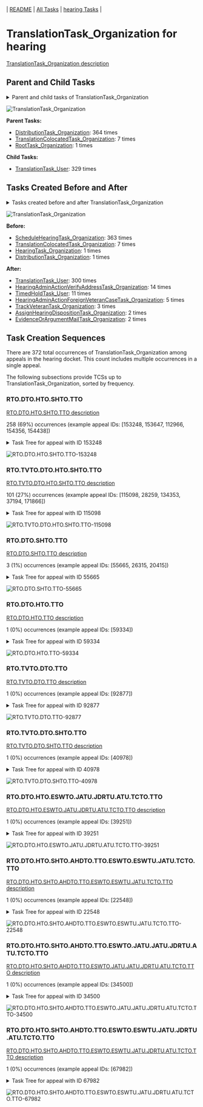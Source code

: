 <!-- DO NOT EDIT THIS FILE.  This file is autogenerated. -->
| [README](../README.md) | [All Tasks](../alltasks.md) | [hearing Tasks](tasklist.md) |

# TranslationTask_Organization for hearing

[TranslationTask_Organization description](../descr/TranslationTask_Organization.md)

## Parent and Child Tasks

<details><summary markdown='span'>Parent and child tasks of TranslationTask_Organization
</summary>

```
digraph G {
rankdir=LR;
node [shape=box]
"TranslationTask_Organization" -> "TranslationTask_User" [label=329]
"DistributionTask_Organization" -> "TranslationTask_Organization" [label=364]
"TranslationColocatedTask_Organization" -> "TranslationTask_Organization" [label=7]
"RootTask_Organization" -> "TranslationTask_Organization" [label=1]
}
```
</details>

![TranslationTask_Organization](dot/TranslationTask_Organization-parentchild.dot.png)

**Parent Tasks:**

   * [DistributionTask_Organization](DistributionTask_Organization.md): 364 times
   * [TranslationColocatedTask_Organization](TranslationColocatedTask_Organization.md): 7 times
   * [RootTask_Organization](RootTask_Organization.md): 1 times

**Child Tasks:**

   * [TranslationTask_User](TranslationTask_User.md): 329 times

## Tasks Created Before and After

<details><summary markdown='span'>Tasks created before and after TranslationTask_Organization</summary>

```
digraph G {
rankdir=LR;

"TranslationTask_Organization" -> "TranslationTask_User" [label=300]
"TranslationTask_Organization" -> "HearingAdminActionVerifyAddressTask_Organization" [label=14]
"TranslationTask_Organization" -> "TimedHoldTask_User" [label=11]
"TranslationTask_Organization" -> "HearingAdminActionForeignVeteranCaseTask_Organization" [label=5]
"TranslationTask_Organization" -> "TrackVeteranTask_Organization" [label=3]
"TranslationTask_Organization" -> "EvidenceOrArgumentMailTask_Organization" [label=2]
"TranslationTask_Organization" -> "AssignHearingDispositionTask_Organization" [label=2]
"ScheduleHearingTask_Organization" -> "TranslationTask_Organization" [label=363]
"TranslationColocatedTask_Organization" -> "TranslationTask_Organization" [label=7]
"HearingTask_Organization" -> "TranslationTask_Organization" [label=1]
"DistributionTask_Organization" -> "TranslationTask_Organization" [label=1]
}
```
</details>

![TranslationTask_Organization](dot/TranslationTask_Organization.dot.png)

**Before:**

   * [ScheduleHearingTask_Organization](ScheduleHearingTask_Organization.md): 363 times
   * [TranslationColocatedTask_Organization](TranslationColocatedTask_Organization.md): 7 times
   * [HearingTask_Organization](HearingTask_Organization.md): 1 times
   * [DistributionTask_Organization](DistributionTask_Organization.md): 1 times

**After:**

   * [TranslationTask_User](TranslationTask_User.md): 300 times
   * [HearingAdminActionVerifyAddressTask_Organization](HearingAdminActionVerifyAddressTask_Organization.md): 14 times
   * [TimedHoldTask_User](TimedHoldTask_User.md): 11 times
   * [HearingAdminActionForeignVeteranCaseTask_Organization](HearingAdminActionForeignVeteranCaseTask_Organization.md): 5 times
   * [TrackVeteranTask_Organization](TrackVeteranTask_Organization.md): 3 times
   * [AssignHearingDispositionTask_Organization](AssignHearingDispositionTask_Organization.md): 2 times
   * [EvidenceOrArgumentMailTask_Organization](EvidenceOrArgumentMailTask_Organization.md): 2 times

## Task Creation Sequences

There are 372 total occurrences of TranslationTask_Organization among appeals in the hearing docket.  This count includes multiple occurrences in a single appeal.

The following subsections provide TCSs up to TranslationTask_Organization, sorted by frequency.

### RTO.DTO.HTO.SHTO.TTO

[RTO.DTO.HTO.SHTO.TTO description](../descr/RTO.DTO.HTO.SHTO.TTO.md)

258 (69%) occurrences (example appeal IDs: [153248, 153647, 112966, 154356, 154438])

<details><summary markdown='span'>Task Tree for appeal with ID 153248</summary>

```
@startuml
skinparam {
  ObjectBorderColor #555
  ObjectBorderThickness 0
  ObjectFontStyle bold
  ObjectFontSize 14
  ObjectAttributeFontColor #333
  ObjectAttributeFontSize 12
}
  object 0.RootTask #8dd3c7 {
Organization
}
  object 1.DistributionTask #ffffb3 {
Organization
}
  object 2.HearingTask #fb8072 {
Organization
}
  object 3.ScheduleHearingTask #80b1d3 {
Organization
}
  object 4.TranslationTask #bebada {
Organization  <back:white>    </back>
}
  object 5.TranslationTask #bebada {
User
}
  object 6.TranslationTask #bebada {
User
}
  object 7.TimedHoldTask #fccde5 {
User
}
0.RootTask -- 1.DistributionTask
1.DistributionTask -- 2.HearingTask
2.HearingTask -- 3.ScheduleHearingTask
1.DistributionTask -- 4.TranslationTask
4.TranslationTask -- 5.TranslationTask
4.TranslationTask -- 6.TranslationTask
6.TranslationTask -- 7.TimedHoldTask
@enduml
```
</details>

![RTO.DTO.HTO.SHTO.TTO-153248](uml/RTO.DTO.HTO.SHTO.TTO-153248.png)

### RTO.TVTO.DTO.HTO.SHTO.TTO

[RTO.TVTO.DTO.HTO.SHTO.TTO description](../descr/RTO.TVTO.DTO.HTO.SHTO.TTO.md)

101 (27%) occurrences (example appeal IDs: [115098, 28259, 134353, 37194, 171866])

<details><summary markdown='span'>Task Tree for appeal with ID 115098</summary>

```
@startuml
skinparam {
  ObjectBorderColor #555
  ObjectBorderThickness 0
  ObjectFontStyle bold
  ObjectFontSize 14
  ObjectAttributeFontColor #333
  ObjectAttributeFontSize 12
}
  object 0.RootTask #8dd3c7 {
Organization
}
  object 1.TrackVeteranTask #bebada {
Organization
}
  object 2.DistributionTask #ffffb3 {
Organization
}
  object 3.HearingTask #fb8072 {
Organization
}
  object 4.ScheduleHearingTask #80b1d3 {
Organization
}
  object 5.TranslationTask #bebada {
Organization  <back:white>    </back>
}
  object 6.TranslationTask #bebada {
User
}
  object 7.TranslationTask #bebada {
User
}
0.RootTask -- 1.TrackVeteranTask
0.RootTask -- 2.DistributionTask
2.DistributionTask -- 3.HearingTask
3.HearingTask -- 4.ScheduleHearingTask
2.DistributionTask -- 5.TranslationTask
5.TranslationTask -- 6.TranslationTask
5.TranslationTask -- 7.TranslationTask
@enduml
```
</details>

![RTO.TVTO.DTO.HTO.SHTO.TTO-115098](uml/RTO.TVTO.DTO.HTO.SHTO.TTO-115098.png)

### RTO.DTO.SHTO.TTO

[RTO.DTO.SHTO.TTO description](../descr/RTO.DTO.SHTO.TTO.md)

3 (1%) occurrences (example appeal IDs: [55665, 26315, 20415])

<details><summary markdown='span'>Task Tree for appeal with ID 55665</summary>

```
@startuml
skinparam {
  ObjectBorderColor #555
  ObjectBorderThickness 0
  ObjectFontStyle bold
  ObjectFontSize 14
  ObjectAttributeFontColor #333
  ObjectAttributeFontSize 12
}
  object 0.RootTask #8dd3c7 {
Organization
}
  object 1.DistributionTask #ffffb3 {
Organization
}
  object 2.HearingTask #fb8072 {
Organization
}
  object 3.ScheduleHearingTask #80b1d3 {
Organization
}
  object 4.TranslationTask #bebada {
Organization  <back:white>    </back>
}
  object 5.TranslationTask #bebada {
User
}
  object 6.TranslationTask #bebada {
User
}
  object 7.TimedHoldTask #fccde5 {
User
}
  object 8.TranslationTask #bebada {
User
}
  object 9.AssignHearingDispositionTask #8dd3c7 {
Organization
}
  object 10.HearingTask #fb8072 {
Organization
}
  object 11.AssignHearingDispositionTask #8dd3c7 {
Organization
}
  object 12.HearingTask #fb8072 {
Organization
}
  object 13.ScheduleHearingTask #80b1d3 {
Organization
}
  object 14.HearingAdminActionVerifyAddressTask #ffed6f {
Organization
}
0.RootTask -- 1.DistributionTask
1.DistributionTask -- 2.HearingTask
2.HearingTask -- 3.ScheduleHearingTask
1.DistributionTask -- 4.TranslationTask
4.TranslationTask -- 5.TranslationTask
4.TranslationTask -- 6.TranslationTask
8.TranslationTask -- 7.TimedHoldTask
4.TranslationTask -- 8.TranslationTask
2.HearingTask -- 9.AssignHearingDispositionTask
1.DistributionTask -- 10.HearingTask
10.HearingTask -- 11.AssignHearingDispositionTask
1.DistributionTask -- 12.HearingTask
12.HearingTask -- 13.ScheduleHearingTask
13.ScheduleHearingTask -- 14.HearingAdminActionVerifyAddressTask
@enduml
```
</details>

![RTO.DTO.SHTO.TTO-55665](uml/RTO.DTO.SHTO.TTO-55665.png)

### RTO.DTO.HTO.TTO

[RTO.DTO.HTO.TTO description](../descr/RTO.DTO.HTO.TTO.md)

1 (0%) occurrences (example appeal IDs: [59334])

<details><summary markdown='span'>Task Tree for appeal with ID 59334</summary>

```
@startuml
skinparam {
  ObjectBorderColor #555
  ObjectBorderThickness 0
  ObjectFontStyle bold
  ObjectFontSize 14
  ObjectAttributeFontColor #333
  ObjectAttributeFontSize 12
}
  object 0.RootTask #8dd3c7 {
Organization
}
  object 1.DistributionTask #ffffb3 {
Organization
}
  object 2.HearingTask #fb8072 {
Organization
}
  object 3.ScheduleHearingTask #80b1d3 {
Organization
}
  object 4.TranslationTask #bebada {
Organization  <back:white>    </back>
}
  object 5.TranslationTask #bebada {
User
}
  object 6.TranslationTask #bebada {
User
}
  object 7.AppealWithdrawalMailTask #80b1d3 {
Organization
}
  object 8.AppealWithdrawalMailTask #80b1d3 {
Organization
}
  object 9.EvidenceSubmissionWindowTask #fccde5 {
Organization
}
  object 10.HearingRelatedMailTask #8dd3c7 {
Organization
}
  object 11.HearingRelatedMailTask #8dd3c7 {
Organization
}
  object 12.JudgeAssignTask #ccebc5 {
User
}
  object 13.JudgeDecisionReviewTask #d9d9d9 {
User
}
  object 14.AttorneyTask #bc80bd {
User
}
  object 15.BvaDispatchTask #b3de69 {
Organization
}
  object 16.BvaDispatchTask #b3de69 {
User
}
0.RootTask -- 1.DistributionTask
1.DistributionTask -- 2.HearingTask
2.HearingTask -- 3.ScheduleHearingTask
1.DistributionTask -- 4.TranslationTask
4.TranslationTask -- 5.TranslationTask
4.TranslationTask -- 6.TranslationTask
0.RootTask -- 7.AppealWithdrawalMailTask
7.AppealWithdrawalMailTask -- 8.AppealWithdrawalMailTask
2.HearingTask -- 9.EvidenceSubmissionWindowTask
1.DistributionTask -- 10.HearingRelatedMailTask
10.HearingRelatedMailTask -- 11.HearingRelatedMailTask
0.RootTask -- 12.JudgeAssignTask
0.RootTask -- 13.JudgeDecisionReviewTask
13.JudgeDecisionReviewTask -- 14.AttorneyTask
0.RootTask -- 15.BvaDispatchTask
15.BvaDispatchTask -- 16.BvaDispatchTask
@enduml
```
</details>

![RTO.DTO.HTO.TTO-59334](uml/RTO.DTO.HTO.TTO-59334.png)

### RTO.TVTO.DTO.TTO

[RTO.TVTO.DTO.TTO description](../descr/RTO.TVTO.DTO.TTO.md)

1 (0%) occurrences (example appeal IDs: [92877])

<details><summary markdown='span'>Task Tree for appeal with ID 92877</summary>

```
@startuml
skinparam {
  ObjectBorderColor #555
  ObjectBorderThickness 0
  ObjectFontStyle bold
  ObjectFontSize 14
  ObjectAttributeFontColor #333
  ObjectAttributeFontSize 12
}
  object 0.RootTask #8dd3c7 {
Organization
}
  object 1.TrackVeteranTask #bebada {
Organization
}
  object 2.DistributionTask #ffffb3 {
Organization
}
  object 3.HearingTask #fb8072 {
Organization
}
  object 4.ScheduleHearingTask #80b1d3 {
Organization
}
  object 5.TranslationTask #bebada {
Organization  <back:white>    </back>
}
  object 6.TranslationTask #bebada {
User
}
  object 7.TranslationTask #bebada {
User
}
  object 8.TimedHoldTask #fccde5 {
User
}
  object 9.AppealWithdrawalMailTask #80b1d3 {
Organization
}
  object 10.AppealWithdrawalMailTask #80b1d3 {
Organization
}
  object 11.AppealWithdrawalMailTask #80b1d3 {
Organization
}
  object 12.AppealWithdrawalMailTask #80b1d3 {
User
}
  object 13.EvidenceSubmissionWindowTask #fccde5 {
Organization
}
  object 14.SpecialCaseMovementTask #8dd3c7 {
User
}
  object 15.JudgeAssignTask #ccebc5 {
User
}
  object 16.JudgeDecisionReviewTask #d9d9d9 {
User
}
  object 17.AttorneyTask #bc80bd {
User
}
  object 18.BvaDispatchTask #b3de69 {
Organization
}
  object 19.BvaDispatchTask #b3de69 {
User
}
0.RootTask -- 1.TrackVeteranTask
0.RootTask -- 2.DistributionTask
2.DistributionTask -- 3.HearingTask
3.HearingTask -- 4.ScheduleHearingTask
2.DistributionTask -- 5.TranslationTask
5.TranslationTask -- 6.TranslationTask
5.TranslationTask -- 7.TranslationTask
7.TranslationTask -- 8.TimedHoldTask
0.RootTask -- 9.AppealWithdrawalMailTask
9.AppealWithdrawalMailTask -- 10.AppealWithdrawalMailTask
10.AppealWithdrawalMailTask -- 11.AppealWithdrawalMailTask
11.AppealWithdrawalMailTask -- 12.AppealWithdrawalMailTask
3.HearingTask -- 13.EvidenceSubmissionWindowTask
2.DistributionTask -- 14.SpecialCaseMovementTask
0.RootTask -- 15.JudgeAssignTask
0.RootTask -- 16.JudgeDecisionReviewTask
16.JudgeDecisionReviewTask -- 17.AttorneyTask
0.RootTask -- 18.BvaDispatchTask
18.BvaDispatchTask -- 19.BvaDispatchTask
@enduml
```
</details>

![RTO.TVTO.DTO.TTO-92877](uml/RTO.TVTO.DTO.TTO-92877.png)

### RTO.TVTO.DTO.SHTO.TTO

[RTO.TVTO.DTO.SHTO.TTO description](../descr/RTO.TVTO.DTO.SHTO.TTO.md)

1 (0%) occurrences (example appeal IDs: [40978])

<details><summary markdown='span'>Task Tree for appeal with ID 40978</summary>

```
@startuml
skinparam {
  ObjectBorderColor #555
  ObjectBorderThickness 0
  ObjectFontStyle bold
  ObjectFontSize 14
  ObjectAttributeFontColor #333
  ObjectAttributeFontSize 12
}
  object 0.RootTask #8dd3c7 {
Organization
}
  object 1.TrackVeteranTask #bebada {
Organization
}
  object 2.DistributionTask #ffffb3 {
Organization
}
  object 3.HearingTask #fb8072 {
Organization
}
  object 4.ScheduleHearingTask #80b1d3 {
Organization
}
  object 5.TranslationTask #bebada {
Organization  <back:white>    </back>
}
  object 6.HearingAdminActionVerifyAddressTask #ffed6f {
Organization
}
  object 7.TranslationTask #bebada {
User
}
  object 8.TimedHoldTask #fccde5 {
User
}
  object 9.AssignHearingDispositionTask #8dd3c7 {
Organization
}
  object 10.HearingTask #fb8072 {
Organization
}
  object 11.AssignHearingDispositionTask #8dd3c7 {
Organization
}
  object 12.TrackVeteranTask #bebada {
Organization
}
0.RootTask -- 1.TrackVeteranTask
0.RootTask -- 2.DistributionTask
2.DistributionTask -- 3.HearingTask
3.HearingTask -- 4.ScheduleHearingTask
2.DistributionTask -- 5.TranslationTask
4.ScheduleHearingTask -- 6.HearingAdminActionVerifyAddressTask
5.TranslationTask -- 7.TranslationTask
7.TranslationTask -- 8.TimedHoldTask
3.HearingTask -- 9.AssignHearingDispositionTask
2.DistributionTask -- 10.HearingTask
10.HearingTask -- 11.AssignHearingDispositionTask
0.RootTask -- 12.TrackVeteranTask
@enduml
```
</details>

![RTO.TVTO.DTO.SHTO.TTO-40978](uml/RTO.TVTO.DTO.SHTO.TTO-40978.png)

### RTO.DTO.HTO.ESWTO.JATU.JDRTU.ATU.TCTO.TTO

[RTO.DTO.HTO.ESWTO.JATU.JDRTU.ATU.TCTO.TTO description](../descr/RTO.DTO.HTO.ESWTO.JATU.JDRTU.ATU.TCTO.TTO.md)

1 (0%) occurrences (example appeal IDs: [39251])

<details><summary markdown='span'>Task Tree for appeal with ID 39251</summary>

```
@startuml
skinparam {
  ObjectBorderColor #555
  ObjectBorderThickness 0
  ObjectFontStyle bold
  ObjectFontSize 14
  ObjectAttributeFontColor #333
  ObjectAttributeFontSize 12
}
  object 0.RootTask #8dd3c7 {
Organization
}
  object 1.DistributionTask #ffffb3 {
Organization
}
  object 2.HearingTask #fb8072 {
Organization
}
  object 3.ScheduleHearingTask #80b1d3 {
Organization
}
  object 4.HearingAdminActionVerifyAddressTask #ffed6f {
Organization
}
  object 5.EvidenceSubmissionWindowTask #fccde5 {
Organization
}
  object 6.EvidenceSubmissionWindowTask #fccde5 {
User
}
  object 7.JudgeAssignTask #ccebc5 {
User
}
  object 8.JudgeDecisionReviewTask #d9d9d9 {
User
}
  object 9.AttorneyTask #bc80bd {
User
}
  object 10.TranslationColocatedTask #ccebc5 {
Organization
}
  object 11.TranslationTask #bebada {
Organization  <back:white>    </back>
}
  object 12.TranslationTask #bebada {
User
}
  object 13.TimedHoldTask #fccde5 {
User
}
  object 14.HearingClarificationColocatedTask #ccebc5 {
Organization
}
  object 15.HearingClarificationColocatedTask #ccebc5 {
User
}
  object 16.TimedHoldTask #fccde5 {
User
}
  object 17.EvidenceOrArgumentMailTask #ffffb3 {
Organization
}
  object 18.HearingClarificationColocatedTask #ccebc5 {
Organization
}
  object 19.HearingClarificationColocatedTask #ccebc5 {
User
}
  object 20.TimedHoldTask #fccde5 {
User
}
0.RootTask -- 1.DistributionTask
1.DistributionTask -- 2.HearingTask
2.HearingTask -- 3.ScheduleHearingTask
3.ScheduleHearingTask -- 4.HearingAdminActionVerifyAddressTask
2.HearingTask -- 5.EvidenceSubmissionWindowTask
5.EvidenceSubmissionWindowTask -- 6.EvidenceSubmissionWindowTask
0.RootTask -- 7.JudgeAssignTask
0.RootTask -- 8.JudgeDecisionReviewTask
8.JudgeDecisionReviewTask -- 9.AttorneyTask
9.AttorneyTask -- 10.TranslationColocatedTask
10.TranslationColocatedTask -- 11.TranslationTask
11.TranslationTask -- 12.TranslationTask
12.TranslationTask -- 13.TimedHoldTask
9.AttorneyTask -- 14.HearingClarificationColocatedTask
14.HearingClarificationColocatedTask -- 15.HearingClarificationColocatedTask
15.HearingClarificationColocatedTask -- 16.TimedHoldTask
0.RootTask -- 17.EvidenceOrArgumentMailTask
9.AttorneyTask -- 18.HearingClarificationColocatedTask
18.HearingClarificationColocatedTask -- 19.HearingClarificationColocatedTask
19.HearingClarificationColocatedTask -- 20.TimedHoldTask
@enduml
```
</details>

![RTO.DTO.HTO.ESWTO.JATU.JDRTU.ATU.TCTO.TTO-39251](uml/RTO.DTO.HTO.ESWTO.JATU.JDRTU.ATU.TCTO.TTO-39251.png)

### RTO.DTO.HTO.SHTO.AHDTO.TTO.ESWTO.ESWTU.JATU.TCTO.TTO

[RTO.DTO.HTO.SHTO.AHDTO.TTO.ESWTO.ESWTU.JATU.TCTO.TTO description](../descr/RTO.DTO.HTO.SHTO.AHDTO.TTO.ESWTO.ESWTU.JATU.TCTO.TTO.md)

1 (0%) occurrences (example appeal IDs: [22548])

<details><summary markdown='span'>Task Tree for appeal with ID 22548</summary>

```
@startuml
skinparam {
  ObjectBorderColor #555
  ObjectBorderThickness 0
  ObjectFontStyle bold
  ObjectFontSize 14
  ObjectAttributeFontColor #333
  ObjectAttributeFontSize 12
}
  object 0.RootTask #8dd3c7 {
Organization
}
  object 1.TrackVeteranTask #bebada {
Organization
}
  object 2.DistributionTask #ffffb3 {
Organization
}
  object 3.HearingTask #fb8072 {
Organization
}
  object 4.ScheduleHearingTask #80b1d3 {
Organization
}
  object 5.AssignHearingDispositionTask #8dd3c7 {
Organization
}
  object 6.TranscriptionTask #fb8072 {
Organization
}
  object 7.EvidenceSubmissionWindowTask #fccde5 {
Organization
}
  object 8.EvidenceSubmissionWindowTask #fccde5 {
User
}
  object 9.JudgeAssignTask #ccebc5 {
User
}
  object 10.JudgeDecisionReviewTask #d9d9d9 {
User
}
  object 11.AttorneyTask #bc80bd {
User
}
  object 12.TranslationColocatedTask #ccebc5 {
Organization
}
  object 13.TranslationTask #bebada {
Organization  <back:white>    </back>
}
  object 14.TranslationTask #bebada {
User
}
  object 15.TimedHoldTask #fccde5 {
User
}
  object 16.JudgeAssignTask #ccebc5 {
User
}
  object 17.JudgeDecisionReviewTask #d9d9d9 {
User
}
  object 18.AttorneyTask #bc80bd {
User
}
  object 19.AttorneyRewriteTask #b3de69 {
User
}
  object 20.BvaDispatchTask #b3de69 {
Organization
}
  object 21.BvaDispatchTask #b3de69 {
User
}
0.RootTask -- 1.TrackVeteranTask
0.RootTask -- 2.DistributionTask
2.DistributionTask -- 3.HearingTask
3.HearingTask -- 4.ScheduleHearingTask
3.HearingTask -- 5.AssignHearingDispositionTask
5.AssignHearingDispositionTask -- 6.TranscriptionTask
5.AssignHearingDispositionTask -- 7.EvidenceSubmissionWindowTask
7.EvidenceSubmissionWindowTask -- 8.EvidenceSubmissionWindowTask
0.RootTask -- 9.JudgeAssignTask
0.RootTask -- 10.JudgeDecisionReviewTask
10.JudgeDecisionReviewTask -- 11.AttorneyTask
11.AttorneyTask -- 12.TranslationColocatedTask
12.TranslationColocatedTask -- 13.TranslationTask
13.TranslationTask -- 14.TranslationTask
14.TranslationTask -- 15.TimedHoldTask
0.RootTask -- 16.JudgeAssignTask
0.RootTask -- 17.JudgeDecisionReviewTask
17.JudgeDecisionReviewTask -- 18.AttorneyTask
17.JudgeDecisionReviewTask -- 19.AttorneyRewriteTask
0.RootTask -- 20.BvaDispatchTask
20.BvaDispatchTask -- 21.BvaDispatchTask
@enduml
```
</details>

![RTO.DTO.HTO.SHTO.AHDTO.TTO.ESWTO.ESWTU.JATU.TCTO.TTO-22548](uml/RTO.DTO.HTO.SHTO.AHDTO.TTO.ESWTO.ESWTU.JATU.TCTO.TTO-22548.png)

### RTO.DTO.HTO.SHTO.AHDTO.TTO.ESWTO.JATU.JATU.JDRTU.ATU.TCTO.TTO

[RTO.DTO.HTO.SHTO.AHDTO.TTO.ESWTO.JATU.JATU.JDRTU.ATU.TCTO.TTO description](../descr/RTO.DTO.HTO.SHTO.AHDTO.TTO.ESWTO.JATU.JATU.JDRTU.ATU.TCTO.TTO.md)

1 (0%) occurrences (example appeal IDs: [34500])

<details><summary markdown='span'>Task Tree for appeal with ID 34500</summary>

```
@startuml
skinparam {
  ObjectBorderColor #555
  ObjectBorderThickness 0
  ObjectFontStyle bold
  ObjectFontSize 14
  ObjectAttributeFontColor #333
  ObjectAttributeFontSize 12
}
  object 0.RootTask #8dd3c7 {
Organization
}
  object 1.TrackVeteranTask #bebada {
Organization
}
  object 2.DistributionTask #ffffb3 {
Organization
}
  object 3.HearingTask #fb8072 {
Organization
}
  object 4.ScheduleHearingTask #80b1d3 {
Organization
}
  object 5.HearingAdminActionVerifyAddressTask #ffed6f {
Organization
}
  object 6.AssignHearingDispositionTask #8dd3c7 {
Organization
}
  object 7.TranscriptionTask #fb8072 {
Organization
}
  object 8.EvidenceSubmissionWindowTask #fccde5 {
Organization
}
  object 9.EvidenceSubmissionWindowTask #fccde5 {
User
}
  object 10.JudgeAssignTask #ccebc5 {
User
}
  object 11.JudgeAssignTask #ccebc5 {
User
}
  object 12.JudgeDecisionReviewTask #d9d9d9 {
User
}
  object 13.AttorneyTask #bc80bd {
User
}
  object 14.JudgeAssignTask #ccebc5 {
User
}
  object 15.JudgeDecisionReviewTask #d9d9d9 {
User
}
  object 16.AttorneyTask #bc80bd {
User
}
  object 17.TranslationColocatedTask #ccebc5 {
Organization
}
  object 18.TranslationTask #bebada {
Organization  <back:white>    </back>
}
  object 19.TranslationTask #bebada {
User
}
  object 20.TranslationTask #bebada {
User
}
  object 21.TimedHoldTask #fccde5 {
User
}
  object 22.OtherColocatedTask #80b1d3 {
Organization
}
  object 23.OtherColocatedTask #80b1d3 {
User
}
  object 24.TimedHoldTask #fccde5 {
User
}
  object 25.TimedHoldTask #fccde5 {
User
}
  object 26.TrackVeteranTask #bebada {
Organization
}
  object 27.TrackVeteranTask #bebada {
Organization
}
  object 28.TimedHoldTask #fccde5 {
User
}
  object 29.TrackVeteranTask #bebada {
Organization
}
0.RootTask -- 1.TrackVeteranTask
0.RootTask -- 2.DistributionTask
2.DistributionTask -- 3.HearingTask
3.HearingTask -- 4.ScheduleHearingTask
4.ScheduleHearingTask -- 5.HearingAdminActionVerifyAddressTask
3.HearingTask -- 6.AssignHearingDispositionTask
6.AssignHearingDispositionTask -- 7.TranscriptionTask
6.AssignHearingDispositionTask -- 8.EvidenceSubmissionWindowTask
8.EvidenceSubmissionWindowTask -- 9.EvidenceSubmissionWindowTask
0.RootTask -- 10.JudgeAssignTask
0.RootTask -- 11.JudgeAssignTask
0.RootTask -- 12.JudgeDecisionReviewTask
12.JudgeDecisionReviewTask -- 13.AttorneyTask
0.RootTask -- 14.JudgeAssignTask
0.RootTask -- 15.JudgeDecisionReviewTask
15.JudgeDecisionReviewTask -- 16.AttorneyTask
16.AttorneyTask -- 17.TranslationColocatedTask
17.TranslationColocatedTask -- 18.TranslationTask
18.TranslationTask -- 19.TranslationTask
18.TranslationTask -- 20.TranslationTask
20.TranslationTask -- 21.TimedHoldTask
16.AttorneyTask -- 22.OtherColocatedTask
22.OtherColocatedTask -- 23.OtherColocatedTask
23.OtherColocatedTask -- 24.TimedHoldTask
23.OtherColocatedTask -- 25.TimedHoldTask
0.RootTask -- 26.TrackVeteranTask
0.RootTask -- 27.TrackVeteranTask
23.OtherColocatedTask -- 28.TimedHoldTask
0.RootTask -- 29.TrackVeteranTask
@enduml
```
</details>

![RTO.DTO.HTO.SHTO.AHDTO.TTO.ESWTO.JATU.JATU.JDRTU.ATU.TCTO.TTO-34500](uml/RTO.DTO.HTO.SHTO.AHDTO.TTO.ESWTO.JATU.JATU.JDRTU.ATU.TCTO.TTO-34500.png)

### RTO.DTO.HTO.SHTO.AHDTO.TTO.ESWTO.ESWTU.JATU.JDRTU.ATU.TCTO.TTO

[RTO.DTO.HTO.SHTO.AHDTO.TTO.ESWTO.ESWTU.JATU.JDRTU.ATU.TCTO.TTO description](../descr/RTO.DTO.HTO.SHTO.AHDTO.TTO.ESWTO.ESWTU.JATU.JDRTU.ATU.TCTO.TTO.md)

1 (0%) occurrences (example appeal IDs: [67982])

<details><summary markdown='span'>Task Tree for appeal with ID 67982</summary>

```
@startuml
skinparam {
  ObjectBorderColor #555
  ObjectBorderThickness 0
  ObjectFontStyle bold
  ObjectFontSize 14
  ObjectAttributeFontColor #333
  ObjectAttributeFontSize 12
}
  object 0.RootTask #8dd3c7 {
Organization
}
  object 1.DistributionTask #ffffb3 {
Organization
}
  object 2.HearingTask #fb8072 {
Organization
}
  object 3.ScheduleHearingTask #80b1d3 {
Organization
}
  object 4.AssignHearingDispositionTask #8dd3c7 {
Organization
}
  object 5.TranscriptionTask #fb8072 {
Organization
}
  object 6.EvidenceSubmissionWindowTask #fccde5 {
Organization
}
  object 7.EvidenceSubmissionWindowTask #fccde5 {
User
}
  object 8.JudgeAssignTask #ccebc5 {
User
}
  object 9.JudgeDecisionReviewTask #d9d9d9 {
User
}
  object 10.AttorneyTask #bc80bd {
User
}
  object 11.TranslationColocatedTask #ccebc5 {
Organization
}
  object 12.TranslationTask #bebada {
Organization  <back:white>    </back>
}
  object 13.TranslationTask #bebada {
User
}
  object 14.TimedHoldTask #fccde5 {
User
}
  object 15.BvaDispatchTask #b3de69 {
Organization
}
  object 16.BvaDispatchTask #b3de69 {
User
}
0.RootTask -- 1.DistributionTask
1.DistributionTask -- 2.HearingTask
2.HearingTask -- 3.ScheduleHearingTask
2.HearingTask -- 4.AssignHearingDispositionTask
4.AssignHearingDispositionTask -- 5.TranscriptionTask
4.AssignHearingDispositionTask -- 6.EvidenceSubmissionWindowTask
6.EvidenceSubmissionWindowTask -- 7.EvidenceSubmissionWindowTask
0.RootTask -- 8.JudgeAssignTask
0.RootTask -- 9.JudgeDecisionReviewTask
9.JudgeDecisionReviewTask -- 10.AttorneyTask
10.AttorneyTask -- 11.TranslationColocatedTask
11.TranslationColocatedTask -- 12.TranslationTask
12.TranslationTask -- 13.TranslationTask
13.TranslationTask -- 14.TimedHoldTask
0.RootTask -- 15.BvaDispatchTask
15.BvaDispatchTask -- 16.BvaDispatchTask
@enduml
```
</details>

![RTO.DTO.HTO.SHTO.AHDTO.TTO.ESWTO.ESWTU.JATU.JDRTU.ATU.TCTO.TTO-67982](uml/RTO.DTO.HTO.SHTO.AHDTO.TTO.ESWTO.ESWTU.JATU.JDRTU.ATU.TCTO.TTO-67982.png)

